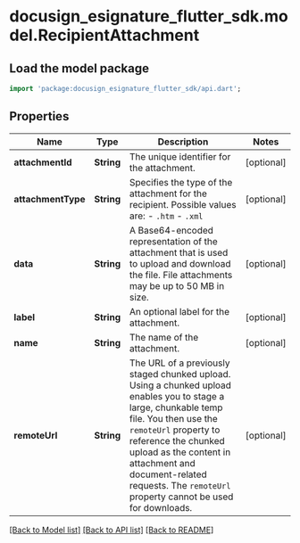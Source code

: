 # docusign_esignature_flutter_sdk.model.RecipientAttachment

## Load the model package
```dart
import 'package:docusign_esignature_flutter_sdk/api.dart';
```

## Properties
Name | Type | Description | Notes
------------ | ------------- | ------------- | -------------
**attachmentId** | **String** | The unique identifier for the attachment. | [optional] 
**attachmentType** | **String** | Specifies the type of the attachment for the recipient. Possible values are:  - `.htm` - `.xml` | [optional] 
**data** | **String** | A Base64-encoded representation of the attachment that is used to upload and download the file. File attachments may be up to 50 MB in size. | [optional] 
**label** | **String** | An optional label for the attachment. | [optional] 
**name** | **String** | The name of the attachment. | [optional] 
**remoteUrl** | **String** | The URL of a previously staged chunked upload. Using a chunked upload enables you to stage a large, chunkable temp file. You then use the `remoteUrl` property to reference the chunked upload as the content in attachment and document-related requests. The `remoteUrl` property cannot be used for downloads. | [optional] 

[[Back to Model list]](../README.md#documentation-for-models) [[Back to API list]](../README.md#documentation-for-api-endpoints) [[Back to README]](../README.md)


